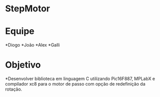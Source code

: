 # StepMotor
# Equipe
*Diogo
*João
*Alex
*Galli

# Objetivo
*Desenvolver biblioteca em linguagem C utilizando Pic16F887, MPLabX e compilador xc8 para o  motor de passo com opção de redefinição da rotação.
